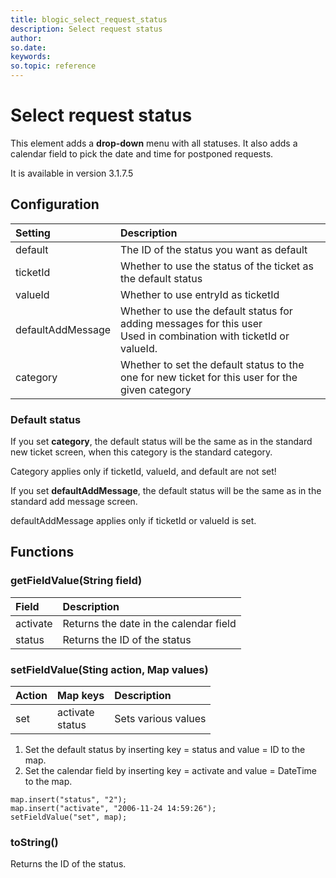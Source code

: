 ```yaml
---
title: blogic_select_request_status
description: Select request status
author:
so.date:
keywords:
so.topic: reference
---
```


# Select request status

This element adds a **drop-down** menu with all statuses. It also adds a calendar field to pick the date and time for postponed requests.

It is available in version 3.1.7.5

## Configuration

| Setting           | Description                                                   |
|:------------------|:--------------------------------------------------------------|
| default           | The ID of the status you want as default                      |
| ticketId          | Whether to use the status of the ticket as the default status |
| valueId           | Whether to use entryId as ticketId                            |
| defaultAddMessage | Whether to use the default status for adding messages for this user<br/>Used in combination with ticketId or valueId. |
| category          | Whether to set the  default status to the one for new ticket for this user for the given category                     |

### Default status

If you set **category**, the default status will be the same as in the standard new ticket screen, when this category is the standard category.

Category applies only if ticketId, valueId, and default are not set!

If you set **defaultAddMessage**, the default status will be the same as in the standard add message screen.

defaultAddMessage applies only if ticketId or valueId is set.

## Functions

### getFieldValue(String field)

| Field    | Description                            |
|:---------|:---------------------------------------|
| activate | Returns the date in the calendar field |
| status   | Returns the ID of the status           |

### setFieldValue(Sting action, Map values)

| Action | Map keys            | Description         |
|:-------|:--------------------|:--------------------|
| set    | activate<br/>status | Sets various values |

1. Set the default status by inserting key = status and value = ID to the map.
2. Set the calendar field by inserting key = activate and value = DateTime to the map.

```crmscript
map.insert("status", "2");
map.insert("activate", "2006-11-24 14:59:26");
setFieldValue("set", map);
```

### toString()

Returns the ID of the status.
